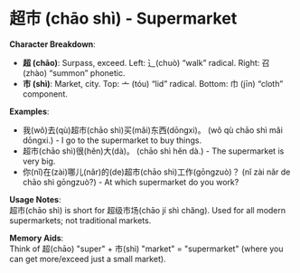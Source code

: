 # **超市 (chāo shì) - Supermarket**

**Character Breakdown**:  
- **超 (chāo)**: Surpass, exceed. Left: ⻌(chuò) “walk” radical. Right: 召 (zhào) “summon” phonetic.  
- **市 (shì)**: Market, city. Top: 亠 (tóu) “lid” radical. Bottom: 巾 (jīn) “cloth” component.

**Examples**:  
- 我(wǒ)去(qù)超市(chāo shì)买(mǎi)东西(dōngxi)。 (wǒ qù chāo shì mǎi dōngxi.) - I go to the supermarket to buy things.  
- 超市(chāo shì)很(hěn)大(dà)。 (chāo shì hěn dà.) - The supermarket is very big.  
- 你(nǐ)在(zài)哪儿(nǎr)的(de)超市(chāo shì)工作(gōngzuò)？ (nǐ zài nǎr de chāo shì gōngzuò?) - At which supermarket do you work?

**Usage Notes**:  
超市(chāo shì) is short for 超级市场(chāo jí shì chǎng). Used for all modern supermarkets; not traditional markets.

**Memory Aids**:  
Think of 超(chāo) "super" + 市(shì) "market" = "supermarket" (where you can get more/exceed just a small market).